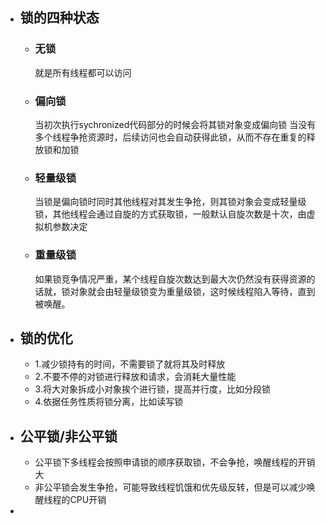 - ## 锁的四种状态
	- ### 无锁
	  就是所有线程都可以访问
	- ### 偏向锁
	  当初次执行sychronized代码部分的时候会将其锁对象变成偏向锁
	  当没有多个线程争抢资源时，后续访问也会自动获得此锁，从而不存在重复的释放锁和加锁
	- ### 轻量级锁
	  当锁是偏向锁时同时其他线程对其发生争抢，则其锁对象会变成轻量级锁，其他线程会通过自旋的方式获取锁，一般默认自旋次数是十次，由虚拟机参数决定
	- ### 重量级锁
	  如果锁竞争情况严重，某个线程自旋次数达到最大次仍然没有获得资源的话就，锁对象就会由轻量级锁变为重量级锁，这时候线程陷入等待，直到被唤醒。
- ## 锁的优化
	- 1.减少锁持有的时间，不需要锁了就将其及时释放
	- 2.不要不停的对锁进行释放和请求，会消耗大量性能
	- 3.将大对象拆成小对象挨个进行锁，提高并行度，比如分段锁
	- 4.依据任务性质将锁分离，比如读写锁
- ## 公平锁/非公平锁
	- 公平锁下多线程会按照申请锁的顺序获取锁，不会争抢，唤醒线程的开销大
	- 非公平锁会发生争抢，可能导致线程饥饿和优先级反转，但是可以减少唤醒线程的CPU开销
-